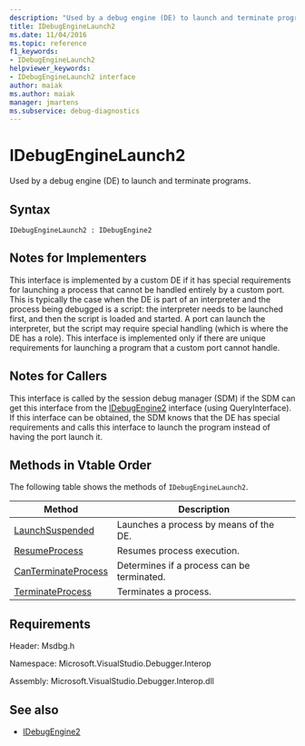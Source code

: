 ```yaml
---
description: "Used by a debug engine (DE) to launch and terminate programs."
title: IDebugEngineLaunch2
ms.date: 11/04/2016
ms.topic: reference
f1_keywords:
- IDebugEngineLaunch2
helpviewer_keywords:
- IDebugEngineLaunch2 interface
author: maiak
ms.author: maiak
manager: jmartens
ms.subservice: debug-diagnostics
---
```

# IDebugEngineLaunch2

Used by a debug engine (DE) to launch and terminate programs.

## Syntax

```
IDebugEngineLaunch2 : IDebugEngine2
```

## Notes for Implementers
 This interface is implemented by a custom DE if it has special requirements for launching a process that cannot be handled entirely by a custom port. This is typically the case when the DE is part of an interpreter and the process being debugged is a script: the interpreter needs to be launched first, and then the script is loaded and started. A port can launch the interpreter, but the script may require special handling (which is where the DE has a role). This interface is implemented only if there are unique requirements for launching a program that a custom port cannot handle.

## Notes for Callers
 This interface is called by the session debug manager (SDM) if the SDM can get this interface from the [IDebugEngine2](../../../extensibility/debugger/reference/idebugengine2.md) interface (using QueryInterface). If this interface can be obtained, the SDM knows that the DE has special requirements and calls this interface to launch the program instead of having the port launch it.

## Methods in Vtable Order
 The following table shows the methods of `IDebugEngineLaunch2`.

|Method|Description|
|------------|-----------------|
|[LaunchSuspended](../../../extensibility/debugger/reference/idebugenginelaunch2-launchsuspended.md)|Launches a process by means of the DE.|
|[ResumeProcess](../../../extensibility/debugger/reference/idebugenginelaunch2-resumeprocess.md)|Resumes process execution.|
|[CanTerminateProcess](../../../extensibility/debugger/reference/idebugenginelaunch2-canterminateprocess.md)|Determines if a process can be terminated.|
|[TerminateProcess](../../../extensibility/debugger/reference/idebugenginelaunch2-terminateprocess.md)|Terminates a process.|

## Requirements
 Header: Msdbg.h

 Namespace: Microsoft.VisualStudio.Debugger.Interop

 Assembly: Microsoft.VisualStudio.Debugger.Interop.dll

## See also
- [IDebugEngine2](../../../extensibility/debugger/reference/idebugengine2.md)
